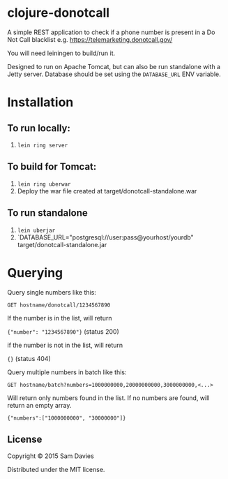 # clojure-donotcall

A simple REST application to check if a phone number is present in a Do Not Call blacklist e.g. https://telemarketing.donotcall.gov/

You will need leiningen to build/run it.

Designed to run on Apache Tomcat, but can also be run standalone with a Jetty server. Database should be set using the `DATABASE_URL` ENV variable.

# Installation

## To run locally:

1. `lein ring server`

## To build for Tomcat:

1. `lein ring uberwar`
2. Deploy the war file created at target/donotcall-standalone.war

## To run standalone

1. `lein uberjar`
2. `DATABASE_URL="postgresql://user:pass@yourhost/yourdb" target/donotcall-standalone.jar

# Querying

Query single numbers like this:

`GET hostname/donotcall/1234567890`

If the number is in the list, will return

`{"number": "1234567890"}` (status 200)

if the number is not in the list, will return

`{}` (status 404)

Query multiple numbers in batch like this:

`GET hostname/batch?numbers=1000000000,20000000000,3000000000,<...>`

Will return only numbers found in the list. If no numbers are found, will return an empty array.

`{"numbers":["1000000000", "30000000"]}`

## License

Copyright © 2015 Sam Davies

Distributed under the MIT license.
